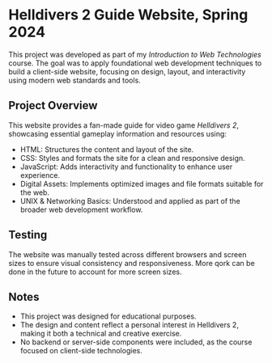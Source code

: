 # Helldivers 2 Guide Website, Spring 2024
This project was developed as part of my *Introduction to Web Technologies* course. The goal was to apply foundational web development techniques to build a client-side website, focusing on design, layout, and interactivity using modern web standards and tools.
## Project Overview
This website provides a fan-made guide for video game *Helldivers 2*, showcasing essential gameplay information and resources using:
* HTML: Structures the content and layout of the site.
* CSS: Styles and formats the site for a clean and responsive design.
* JavaScript: Adds interactivity and functionality to enhance user experience.
* Digital Assets: Implements optimized images and file formats suitable for the web.
* UNIX & Networking Basics: Understood and applied as part of the broader web development workflow.
## Testing
The website was manually tested across different browsers and screen sizes to ensure visual consistency and responsiveness. More qork can be done in the future to account for more screen sizes.
## Notes
* This project was designed for educational purposes.
* The design and content reflect a personal interest in Helldivers 2, making it both a technical and creative exercise.
* No backend or server-side components were included, as the course focused on client-side technologies.
